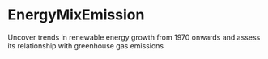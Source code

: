 # EnergyMixEmission
Uncover trends in renewable energy growth from 1970 onwards and assess its relationship with greenhouse gas emissions
